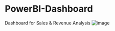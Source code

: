 # PowerBI-Dashboard
Dashboard for Sales &amp; Revenue Analysis
![image](https://github.com/user-attachments/assets/9683a9ac-00ee-4d36-a841-4d6531a30ed3)
